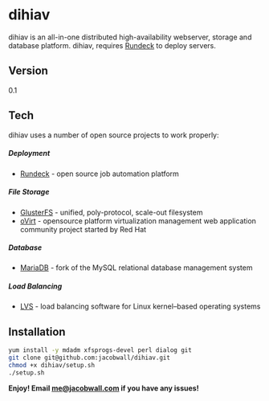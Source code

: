 dihiav
======

dihiav is an all-in-one distributed high-availability webserver, storage and database platform. dihiav, requires [Rundeck](https://github.com/rundeck/rundeck) to deploy servers.

Version
----

0.1

Tech
-----------

dihiav uses a number of open source projects to work properly:

##### Deployment

* [Rundeck] - open source job automation platform

##### File Storage

* [GlusterFS] - unified, poly-protocol, scale-out filesystem
* [oVirt] - opensource platform virtualization management web application community project started by Red Hat

##### Database
* [MariaDB] - fork of the MySQL relational database management system

##### Load Balancing
* [LVS] - load balancing software for Linux kernel–based operating systems

Installation
--------------

```sh
yum install -y mdadm xfsprogs-devel perl dialog git
git clone git@github.com:jacobwall/dihiav.git
chmod +x dihiav/setup.sh
./setup.sh
```

**Enjoy! Email me@jacobwall.com if you have any issues!**

[Rundeck]:http://rundeck.org/
[GlusterFS]:http://www.gluster.org/
[MariaDB]:https://mariadb.com/
[oVirt]:http://ovirt.org/
[LVS]:www.linuxvirtualserver.org/
